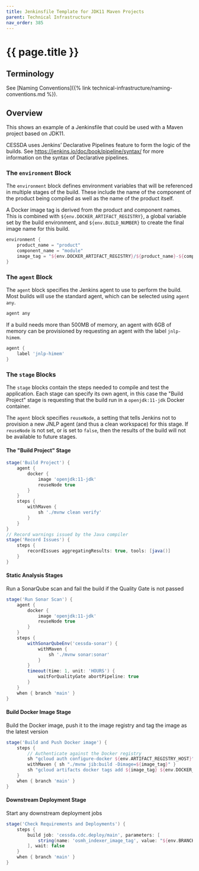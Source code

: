 ```yaml
---
title: Jenkinsfile Template for JDK11 Maven Projects
parent: Technical Infrastructure
nav_order: 385
---
```


# {{ page.title }}

## Terminology

See [Naming Conventions]({% link technical-infrastructure/naming-conventions.md %}).

## Overview

This shows an example of a Jenkinsfile that could be used with a Maven project based on JDK11.

CESSDA uses Jenkins’ Declarative Pipelines feature to form the logic of the builds. See <https://jenkins.io/doc/book/pipeline/syntax/> for more information on the syntax of Declarative pipelines.

### The `environment` Block

The `environment` block defines environment variables that will be referenced in multiple stages of the build.
These include the name of the component of the product being compiled as well as the name of the product itself.

A Docker image tag is derived from the product and component names. This is combined with `${env.DOCKER_ARTIFACT_REGISTRY}`, a global variable set by the build environment, and `${env.BUILD_NUMBER}` to create the final image name for this build.

```groovy
environment {
    product_name = "product"
    component_name = "module"
    image_tag = "${env.DOCKER_ARTIFACT_REGISTRY}/${product_name}-${component_name}:${env.BUILD_NUMBER}"
}
```

### The `agent` Block

The `agent` block specifies the Jenkins agent to use to perform the build. Most builds will use the standard agent, which can be selected using `agent any`.

```groovy
agent any
```

If a build needs more than 500MB of memory, an agent with 6GB of memory can be provisioned by requesting an agent with the label `jnlp-himem`.

```groovy
agent {
    label 'jnlp-himem'
}
```

### The `stage` Blocks

The `stage` blocks contain the steps needed to compile and test the application. Each stage can specify its own agent, in this case the "Build Project" stage is requesting that the build run in a `openjdk:11-jdk` Docker container.

The `agent` block specifies `reuseNode`, a setting that tells Jenkins not to provision a new JNLP agent (and thus a clean workspace) for this stage. If `reuseNode` is not set, or is set to `false`, then the results of the build will not be available to future stages.

#### The "Build Project" Stage

```groovy
stage('Build Project') {
    agent {
        docker {
            image 'openjdk:11-jdk'
            reuseNode true
        }
    }
    steps {
        withMaven {
            sh './mvnw clean verify'
        }
    }
}
// Record warnings issued by the Java compiler
stage('Record Issues') {
    steps {
        recordIssues aggregatingResults: true, tools: [java()]
    }
}
```

#### Static Analysis Stages

Run a SonarQube scan and fail the build if the Quality Gate is not passed

```groovy
stage('Run Sonar Scan') {
    agent {
        docker {
            image 'openjdk:11-jdk'
            reuseNode true
        }
    }
    steps {
        withSonarQubeEnv('cessda-sonar') {
            withMaven {
                sh './mvnw sonar:sonar'
            }
        }
        timeout(time: 1, unit: 'HOURS') {
            waitForQualityGate abortPipeline: true
        }
    }
    when { branch 'main' }
}
```

#### Build Docker Image Stage

Build the Docker image, push it to the image registry and tag the image as the latest version

```groovy
stage('Build and Push Docker image') {
    steps {
        // Authenticate against the Docker registry
        sh "gcloud auth configure-docker ${env.ARTIFACT_REGISTRY_HOST}"
        withMaven { sh "./mvnw jib:build -Dimage=${image_tag}" }
        sh "gcloud artifacts docker tags add ${image_tag} ${env.DOCKER_ARTIFACT_REGISTRY}/${product_name}-${component_name}:latest"
    }
    when { branch 'main' }
}
```

#### Downstream Deployment Stage

Start any downstream deployment jobs

```groovy
stage('Check Requirements and Deployments') {
    steps {
        build job: 'cessda.cdc.deploy/main', parameters: [
            string(name: 'osmh_indexer_image_tag', value: "${env.BRANCH_NAME}-${env.BUILD_NUMBER}")
        ], wait: false
    }
    when { branch 'main' }
}
```
